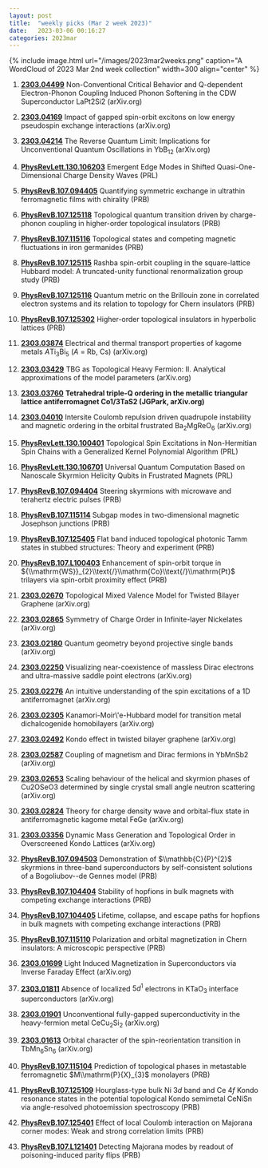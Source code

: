 ```yaml
---
layout: post
title:  "weekly picks (Mar 2 week 2023)"
date:   2023-03-06 00:16:27
categories: 2023mar
---
```



{% include image.html url="/images/2023mar2weeks.png" caption="A WordCloud of 2023 Mar 2nd week collection" width=300 align="center" %}


1. **[2303.04499](http://arxiv.org/abs/2303.04499)** Non-Conventional Critical Behavior and Q-dependent Electron-Phonon Coupling Induced Phonon Softening in the CDW Superconductor LaPt2Si2 (arXiv.org)

1. **[2303.04169](http://arxiv.org/abs/2303.04169)** Impact of gapped spin-orbit excitons on low energy pseudospin exchange interactions (arXiv.org)

1. **[2303.04214](http://arxiv.org/abs/2303.04214)** The Reverse Quantum Limit: Implications for Unconventional Quantum Oscillations in YbB$_{12}$ (arXiv.org)

1. **[PhysRevLett.130.106203](https://link.aps.org/doi/10.1103/PhysRevLett.130.106203)** Emergent Edge Modes in Shifted Quasi-One-Dimensional Charge Density Waves (PRL)

1. **[PhysRevB.107.094405](https://link.aps.org/doi/10.1103/PhysRevB.107.094405)** Quantifying symmetric exchange in ultrathin ferromagnetic films with chirality (PRB)

1. **[PhysRevB.107.125118](https://link.aps.org/doi/10.1103/PhysRevB.107.125118)** Topological quantum transition driven by charge-phonon coupling in higher-order topological insulators (PRB)

1. **[PhysRevB.107.115116](https://link.aps.org/doi/10.1103/PhysRevB.107.115116)** Topological states and competing magnetic fluctuations in iron germanides (PRB)

1. **[PhysRevB.107.125115](https://link.aps.org/doi/10.1103/PhysRevB.107.125115)** Rashba spin-orbit coupling in the square-lattice Hubbard model: A truncated-unity functional renormalization group study (PRB)

1. **[PhysRevB.107.125116](https://link.aps.org/doi/10.1103/PhysRevB.107.125116)** Quantum metric on the Brillouin zone in correlated electron systems and its relation to topology for Chern insulators (PRB)

1. **[PhysRevB.107.125302](https://link.aps.org/doi/10.1103/PhysRevB.107.125302)** Higher-order topological insulators in hyperbolic lattices (PRB)




1. **[2303.03874](http://arxiv.org/abs/2303.03874)** Electrical and thermal transport properties of kagome metals $A$Ti$_3$Bi$_5$ ($A$ = Rb, Cs) (arXiv.org)

1. **[2303.03429](http://arxiv.org/abs/2303.03429)** TBG as Topological Heavy Fermion: II. Analytical approximations of the model parameters (arXiv.org)

1. **[2303.03760](http://arxiv.org/abs/2303.03760)** **Tetrahedral triple-Q ordering in the metallic triangular lattice antiferromagnet Co1/3TaS2 (JGPark, arXiv.org)**

1. **[2303.04010](http://arxiv.org/abs/2303.04010)** Intersite Coulomb repulsion driven quadrupole instability and magnetic ordering in the orbital frustrated Ba$_2$MgReO$_6$ (arXiv.org)

1. **[PhysRevLett.130.100401](https://link.aps.org/doi/10.1103/PhysRevLett.130.100401)** Topological Spin Excitations in Non-Hermitian Spin Chains with a Generalized Kernel Polynomial Algorithm (PRL)

1. **[PhysRevLett.130.106701](https://link.aps.org/doi/10.1103/PhysRevLett.130.106701)** Universal Quantum Computation Based on Nanoscale Skyrmion Helicity Qubits in Frustrated Magnets (PRL)

1. **[PhysRevB.107.094404](https://link.aps.org/doi/10.1103/PhysRevB.107.094404)** Steering skyrmions with microwave and terahertz electric pulses (PRB)

1. **[PhysRevB.107.115114](https://link.aps.org/doi/10.1103/PhysRevB.107.115114)** Subgap modes in two-dimensional magnetic Josephson junctions (PRB)

1. **[PhysRevB.107.125405](https://link.aps.org/doi/10.1103/PhysRevB.107.125405)** Flat band induced topological photonic Tamm states in stubbed structures: Theory and experiment (PRB)

1. **[PhysRevB.107.L100403](https://link.aps.org/doi/10.1103/PhysRevB.107.L100403)** Enhancement of spin-orbit torque in ${\\mathrm{WS}}_{2}\\text{/}\\mathrm{Co}\\text{/}\\mathrm{Pt}$ trilayers via spin-orbit proximity effect (PRB)



1. **[2303.02670](http://arxiv.org/abs/2303.02670)** Topological Mixed Valence Model for Twisted Bilayer Graphene (arXiv.org)

1. **[2303.02865](http://arxiv.org/abs/2303.02865)** Symmetry of Charge Order in Infinite-layer Nickelates (arXiv.org)

1. **[2303.02180](http://arxiv.org/abs/2303.02180)** Quantum geometry beyond projective single bands (arXiv.org)

1. **[2303.02250](http://arxiv.org/abs/2303.02250)** Visualizing near-coexistence of massless Dirac electrons and ultra-massive saddle point electrons (arXiv.org)

1. **[2303.02276](http://arxiv.org/abs/2303.02276)** An intuitive understanding of the spin excitations of a 1D antiferromagnet (arXiv.org)

1. **[2303.02305](http://arxiv.org/abs/2303.02305)** Kanamori-Moir\\'e-Hubbard model for transition metal dichalcogenide homobilayers (arXiv.org)

1. **[2303.02492](http://arxiv.org/abs/2303.02492)** Kondo effect in twisted bilayer graphene (arXiv.org)

1. **[2303.02587](http://arxiv.org/abs/2303.02587)** Coupling of magnetism and Dirac fermions in YbMnSb2 (arXiv.org)

1. **[2303.02653](http://arxiv.org/abs/2303.02653)** Scaling behaviour of the helical and skyrmion phases of Cu2OSeO3 determined by single crystal small angle neutron scattering (arXiv.org)

1. **[2303.02824](http://arxiv.org/abs/2303.02824)** Theory for charge density wave and orbital-flux state in antiferromagnetic kagome metal FeGe (arXiv.org)

1. **[2303.03356](http://arxiv.org/abs/2303.03356)** Dynamic Mass Generation and Topological Order in Overscreened Kondo Lattices (arXiv.org)

1. **[PhysRevB.107.094503](https://link.aps.org/doi/10.1103/PhysRevB.107.094503)** Demonstration of $\\mathbb{C}{P}^{2}$ skyrmions in three-band superconductors by self-consistent solutions of a Bogoliubov--de Gennes model (PRB)

1. **[PhysRevB.107.104404](https://link.aps.org/doi/10.1103/PhysRevB.107.104404)** Stability of hopfions in bulk magnets with competing exchange interactions (PRB)

1. **[PhysRevB.107.104405](https://link.aps.org/doi/10.1103/PhysRevB.107.104405)** Lifetime, collapse, and escape paths for hopfions in bulk magnets with competing exchange interactions (PRB)

1. **[PhysRevB.107.115110](https://link.aps.org/doi/10.1103/PhysRevB.107.115110)** Polarization and orbital magnetization in Chern insulators: A microscopic perspective (PRB)






1. **[2303.01699](http://arxiv.org/abs/2303.01699)** Light Induced Magnetization in Superconductors via Inverse Faraday Effect (arXiv.org)

1. **[2303.01811](http://arxiv.org/abs/2303.01811)** Absence of localized $5d^1$ electrons in KTaO$_3$ interface superconductors (arXiv.org)

1. **[2303.01901](http://arxiv.org/abs/2303.01901)** Unconventional fully-gapped superconductivity in the heavy-fermion metal CeCu$_2$Si$_2$ (arXiv.org)

1. **[2303.01613](http://arxiv.org/abs/2303.01613)** Orbital character of the spin-reorientation transition in TbMn$_6$Sn$_6$ (arXiv.org)

1. **[PhysRevB.107.115104](https://link.aps.org/doi/10.1103/PhysRevB.107.115104)** Prediction of topological phases in metastable ferromagnetic $M\\mathrm{P}{X}_{3}$ monolayers (PRB)

1. **[PhysRevB.107.125109](https://link.aps.org/doi/10.1103/PhysRevB.107.125109)** Hourglass-type bulk Ni $3d$ band and Ce $4f$ Kondo resonance states in the potential topological Kondo semimetal CeNiSn via angle-resolved photoemission spectroscopy (PRB)

1. **[PhysRevB.107.125401](https://link.aps.org/doi/10.1103/PhysRevB.107.125401)** Effect of local Coulomb interaction on Majorana corner modes: Weak and strong correlation limits (PRB)

1. **[PhysRevB.107.L121401](https://link.aps.org/doi/10.1103/PhysRevB.107.L121401)** Detecting Majorana modes by readout of poisoning-induced parity flips (PRB)





